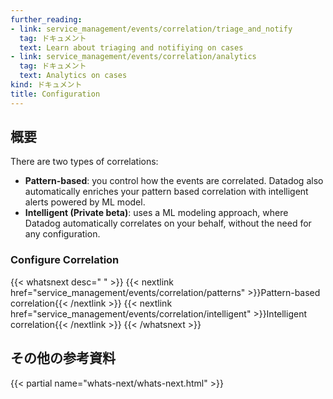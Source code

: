 ```yaml
---
further_reading:
- link: service_management/events/correlation/triage_and_notify
  tag: ドキュメント
  text: Learn about triaging and notifiying on cases
- link: service_management/events/correlation/analytics
  tag: ドキュメント
  text: Analytics on cases
kind: ドキュメント
title: Configuration
---
```


## 概要

There are two types of correlations: 

- **Pattern-based**: you control how the events are correlated. Datadog also automatically enriches your pattern based correlation with intelligent alerts powered by ML model.
- **Intelligent (Private beta)**: uses a ML modeling approach, where Datadog automatically correlates on your behalf, without the need for any configuration. 


### Configure Correlation

{{< whatsnext desc=" " >}}
   {{< nextlink href="service_management/events/correlation/patterns" >}}Pattern-based correlation{{< /nextlink >}}
   {{< nextlink href="service_management/events/correlation/intelligent" >}}Intelligent correlation{{< /nextlink >}}
{{< /whatsnext >}}


## その他の参考資料

{{< partial name="whats-next/whats-next.html" >}}